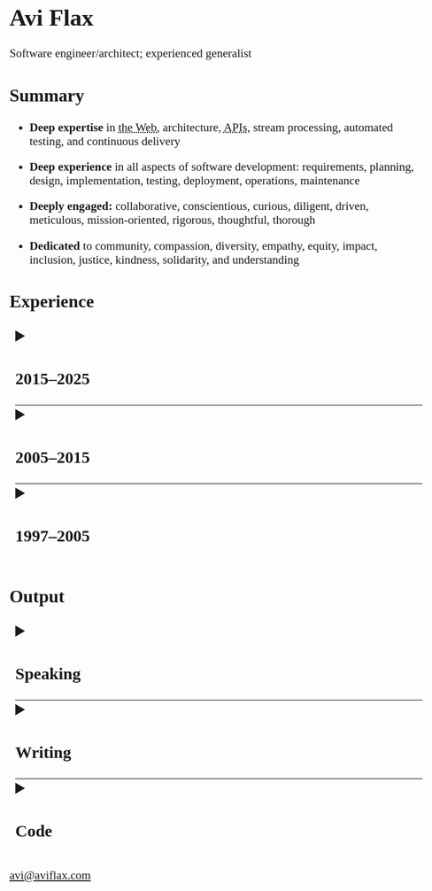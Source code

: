 <style>
  html, body {
      max-width: 8in;
      font-size: 16pt;
      margin: 0 auto;
      padding: 0 0.5rem;
      font-family: Charter, Times, Serif;
  }

  details {
    margin-left: 0.5rem;

    summary {
      margin: 0;
      font-size: 1.2rem;
      cursor: pointer;
    }

    summary::marker {
        font-size: 120%;
    }

    & > *:not(summary) {
        margin-left: 1rem;
    }
  }

  details + details {
      border-top: 1px solid black;
  }

  li:not(:last-child) {
    margin-bottom: 1rem;
  }

  li > ul,
  li > ol {
    margin-top: 1rem;
  }

  h4 > em {
      margin-left: 0.5rem;
      font-weight: normal;
  }

  abbr {
      cursor: help;
  }
</style>

# Avi Flax

<span id="tagline">Software engineer/architect; experienced generalist</span>

<!--

TODO:

* Add somewhere:
  * “backend” or “back end”
  * team building
  * mentoring
  * education
  * professional development

-->

## Summary

* **Deep expertise** in <abbr title="World Wide Web">the Web</abbr>, architecture,
  <abbr title="Application Programming Interfaces">APIs</abbr>, stream processing, automated
  testing, and continuous delivery
* **Deep experience** in all aspects of software development: requirements, planning, design,
  implementation, testing, deployment, operations, maintenance
* **Deeply engaged:** collaborative, conscientious, curious, diligent, driven, meticulous,
  mission-oriented, rigorous, thoughtful, thorough
* **Dedicated** to <!-- alliteration --> community, compassion, diversity, <!-- egalitarianism, -->
  empathy, equity, impact, inclusion, justice, kindness, solidarity, and understanding


## Experience

<details><summary><h3>2015–2025</h3></summary>

#### Omne *<nobr>Chief Software Architect</nobr>* *2024–2025*

* Built and refined the team and its strategy, processes, and culture
* Designed and built a pre-alpha <abbr title="Enterprise Resource Planning">ERP</abbr> system with a
  focus on manufacturing customers
* Tech: PostgreSQL, C#, Playwright, GitHub Actions, Kafka, Azure Cloud, Terraform, Bicep

#### Trudy *<nobr>Principal Software Engineer</nobr>* *2023–2024*

* Designed, implemented, and maintained:
  * An internal prompt engineering tool for rapidly testing many variations of LLM invocations
  * A pre-alpha <abbr title="Software as a Service">SaaS</abbr> product to enable non-experts to
    craft, test, and use <abbr title="Large Language Model">LLM</abbr> prompts with multiple LLM
    providers
* Tech: JavaScript, Google Apps Script, Google Workspace APIs, PostgreSQL, HTMX, Python, Django,
  Clojure

#### Latacora *<nobr>Staff Software Engineer</nobr>* *2022–2023*

* Designed, implemented, and maintained:
  * A system that manages access to many AWS accounts via AWS SSO and [Pulumi]
  * A system for deploying multiple tools to many AWS accounts via Pulumi
  * A custom database for crucial business data &amp;
    <abbr title="Command-Line Interface">CLI</abbr> tools for integrating the DB with tools such as
    [Fibery] and JIRA
* Tech: Clojure, AWS, Pulumi, GitHub Actions

#### Modern Energy *<nobr>Senior Director of Technology</nobr>* *2020–2021*

* Helped bootstrap a new Retail Energy Provider (REP) in Texas' ERCOT market
* Automated wholesale energy trades for a few different markets via [APX MarketSuite]
* Helped bootstrap a new HVAC optimization startup by integrating with [InfiSense] and [MelRok]
* Tech: Clojure, Kafka, Airflow, Python, Google Workspace APIs, Pulumi

#### Funding Circle *<nobr>Principal Software Engineer</nobr>* *2017–2020*

* 🔜
* 🔜
* Tech: Clojure, Ruby, Kafka, GitHub Actions

#### Park Assist *<nobr>Principal Software Architect</nobr>* *2016–2017*

* 🔜
* 🔜
* Tech: Ruby, JRuby, Kafka, SQL Server

</details>

<details><summary><h3>2005–2015</h3></summary>

#### Timehop *2015*

* Refactored a critical and complex system into a <nobr>loosely-coupled</nobr> stream-based system
  using Kinesis and Go (Golang) ([slides])
* Designed and implemented:
  * A sophisticated integration with Twilio for SMS-based signup
  * A tool for quickly processing billions of records
* Tech: 🔜

#### Thinkful *2014*

* Designed and implemented an event-driven system to automate Stripe subscription management

#### SFX *2013–2014*

* 🔜
* 🔜
* 🔜
* Tech: 🔜

#### Arc90 *2005–2013*

* 🔜
* 🔜
* 🔜
* Tech: 🔜

</details>

<details><summary><h3>1997–2005</h3></summary>

#### ADP *2001–2004*

* Refactored, enhanced, and maintained a sophisticated application for producing custom financial
  documents for <nobr>on-demand</nobr> printing
* Tech: Microsoft SQL Server, ColdFusion, XSLT, <nobr>XSL-FO</nobr>

#### register.com *2001*

<!-- TODO: compress down to a single bullet -->
* Team lead position for large high-traffic auction site
* Responsibilities included designing, implementing, and maintaining features; reengineering site
  technology and architecture
* Created new internal tools and development procedures
* Tech: ColdFusion

#### RewardsPlus *2000*

* Maintained and enhanced a large-scale online employee benefits enrollment system for diverse
  clients with diverse needs
* Tech: ColdFusion

#### Words In Progress *1998–2000*

* Developed requirements and specifications for high traffic websites directly with clients; crafted
  application architecture and database design
* Maintained one of the earliest major e-commerce Websites for <nobr>T-Mobile</nobr>
* Tech: Microsoft Access, ColdFusion, HomeSite

#### Ideal Computer Strategies *1998*

* Worked with teams of designers, coders, and project managers to concurrently develop and deploy
  client websites with basic dynamic features
* Tech: Microsoft Access, ColdFusion, HomeSite

#### PCC Internet Design *1997–1998*

* Founded and managed a small Web design shop in Baltimore, MD providing full-service Web design
  and development to small businesses in the area
* Tech: Windows Notepad, HTML

</details>

## Output

<details><summary><h3>Speaking</h3></summary>

* 2020: [Set your data free with model-based architecture diagramming] ([Write the Docs])
* 2019:
  * [(Architecture) Diagrams as Data] (Clojure/conj)
* 2018:
  * [Concurrency via Communication — Large and Small] (Bay Area Clojure Meetup)
  * [Large Nested JSON with Spec: A Comedy of Errors] (Bay Area Clojure Meetup)
  * [Specifying Other People's Data Structures with Spec: an Experience Report] (Clojure/nyc)
* 2014:
  * [The impedance mismatch of Web Microframeworks] (PyGrunn)

</details>

<details><summary><h3>Writing</h3></summary>

🔜

</details>

<details><summary><h3>Code</h3></summary>

🔜

</details>

<div id="email">

[avi@aviflax.com](mailto:avi@aviflax.com)

</div>



[APX MarketSuite]: https://apx.com/power-scheduling-energy-accounting-services/
[Concurrency via Communication — Large and Small]: https://www.youtube.com/watch?v=Vl4KFEJwPPQ
[Fibery]: https://fibery.io
[InfiSense]: https://www.infisense.com
[Large Nested JSON with Spec: A Comedy of Errors]: https://www.youtube.com/watch?v=5JpcDKooaIQ
[MelRok]: https://melrok.com
[Pulumi]: https://www.pulumi.com/
[Set your data free with model-based architecture diagramming]: https://www.youtube.com/watch?v=3i-C7qbRGGQ
[Specifying Other People's Data Structures with Spec: an Experience Report]: https://youtu.be/eqfSifXaXnw
[The impedance mismatch of Web Microframeworks]: https://www.youtube.com/watch?v=HGpDHBzErkg
[Write the Docs]: https://www.writethedocs.org/conf/
[(Architecture) Diagrams as Data]: https://youtu.be/HmHOYkTVxIg
[slides]: https://speakerdeck.com/aviflax/stream-data-processing-with-kinesis-and-go-at-timehop
